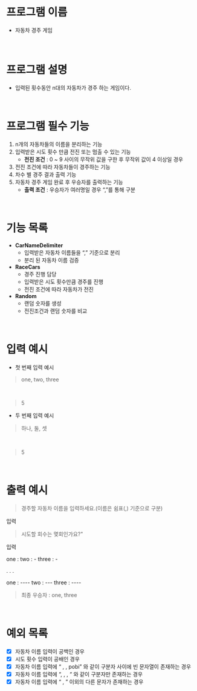  <br/>

# 프로그램 이름

- 자동차 경주 게임   
  <br/>
  <br/>
# 프로그램 설명



- 입력된 횟수동안 n대의 자동차가 경주 하는 게임이다.   

 <br/>

# 프로그램 필수 기능



1. n개의 자동차들의 이름을 분리하는 기능
2. 입력받은 시도 횟수 만큼 전진 또는 멈출 수 있는 기능
    - **전진 조건** :  0 ~  9 사이의 무작위 값을 구한 후 무작위 값이 4 이상일 경우
3. 전진 조건에 따라 자동차들이 경주하는 기능
4. 차수 별 경주 결과 출력 기능
5. 자동차 경주 게임 완료 후 우승자를 출력하는 기능
    - **출력 조건** : 우승자가 여러명일 경우 “,”를 통해 구분   


 <br/>

# 기능 목록


- **CarNameDelimiter**
    - 입력받은 자동차 이름들을 “,” 기준으로 분리
    - 분리 된 자동차 이름 검증
- **RaceCars**
    - 경주 진행 담당
    - 입력받은 시도 횟수만큼 경주를 진행
    - 전진 조건에 따라 자동차가 전진
- **Random**
    - 랜덤 숫자를 생성
    - 전진조건과 랜덤 숫자를 비교   


 <br/> 

# 입력 예시



- 첫 번째 입력 예시
>one, two, three

<br/>

>5

- 두 번째 입력 예시
>하나, 둘, 셋

<br/>

>5  

 <br/>  

# 출력 예시


>경주할 자동차 이름을 입력하세요.(이름은 쉼표(,) 기준으로 구분)

입력

>시도할 회수는 몇회인가요?"

입력

one :
two : -
three : -

. . .

one : ----
two : ---
three : ----

> 최종 우승자 : one, three   

 <br/>

# 예외 목록



- [x]  자동차 이름 입력이 공백인 경우
- [x]  시도 횟수 입력이 공배인 경우
- [x]  자동차 이름 입력에 “ , , pobi” 와 같이 구분자 사이에 빈 문자열이 존재하는 경우
- [x]  자동차 이름 입력에 “, , , “ 와 같이 구분자만 존재하는 경우
- [x]  자동차 이름 입력에 “ , ” 이외의 다른 문자가 존재하는 경우